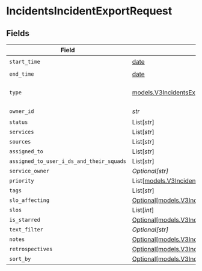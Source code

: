 # IncidentsIncidentExportRequest


## Fields

| Field                                                                                                                          | Type                                                                                                                           | Required                                                                                                                       | Description                                                                                                                    |
| ------------------------------------------------------------------------------------------------------------------------------ | ------------------------------------------------------------------------------------------------------------------------------ | ------------------------------------------------------------------------------------------------------------------------------ | ------------------------------------------------------------------------------------------------------------------------------ |
| `start_time`                                                                                                                   | [date](https://docs.python.org/3/library/datetime.html#date-objects)                                                           | :heavy_check_mark:                                                                                                             | N/A                                                                                                                            |
| `end_time`                                                                                                                     | [date](https://docs.python.org/3/library/datetime.html#date-objects)                                                           | :heavy_check_mark:                                                                                                             | N/A                                                                                                                            |
| `type`                                                                                                                         | [models.V3IncidentsExportFormat](../models/v3incidentsexportformat.md)                                                         | :heavy_check_mark:                                                                                                             | Defines the format of the export.                                                                                              |
| `owner_id`                                                                                                                     | *str*                                                                                                                          | :heavy_check_mark:                                                                                                             | N/A                                                                                                                            |
| `status`                                                                                                                       | List[*str*]                                                                                                                    | :heavy_minus_sign:                                                                                                             | N/A                                                                                                                            |
| `services`                                                                                                                     | List[*str*]                                                                                                                    | :heavy_minus_sign:                                                                                                             | N/A                                                                                                                            |
| `sources`                                                                                                                      | List[*str*]                                                                                                                    | :heavy_minus_sign:                                                                                                             | N/A                                                                                                                            |
| `assigned_to`                                                                                                                  | List[*str*]                                                                                                                    | :heavy_minus_sign:                                                                                                             | N/A                                                                                                                            |
| `assigned_to_user_i_ds_and_their_squads`                                                                                       | List[*str*]                                                                                                                    | :heavy_minus_sign:                                                                                                             | N/A                                                                                                                            |
| `service_owner`                                                                                                                | *Optional[str]*                                                                                                                | :heavy_minus_sign:                                                                                                             | N/A                                                                                                                            |
| `priority`                                                                                                                     | List[[models.V3IncidentsIncidentPriority](../models/v3incidentsincidentpriority.md)]                                           | :heavy_minus_sign:                                                                                                             | N/A                                                                                                                            |
| `tags`                                                                                                                         | List[*str*]                                                                                                                    | :heavy_minus_sign:                                                                                                             | N/A                                                                                                                            |
| `slo_affecting`                                                                                                                | [Optional[models.V3IncidentsIncidentExportRequestSloAffecting]](../models/v3incidentsincidentexportrequestsloaffecting.md)     | :heavy_minus_sign:                                                                                                             | N/A                                                                                                                            |
| `slos`                                                                                                                         | List[*int*]                                                                                                                    | :heavy_minus_sign:                                                                                                             | N/A                                                                                                                            |
| `is_starred`                                                                                                                   | [Optional[models.V3IncidentsIncidentExportRequestIsStarred]](../models/v3incidentsincidentexportrequestisstarred.md)           | :heavy_minus_sign:                                                                                                             | N/A                                                                                                                            |
| `text_filter`                                                                                                                  | *Optional[str]*                                                                                                                | :heavy_minus_sign:                                                                                                             | N/A                                                                                                                            |
| `notes`                                                                                                                        | [Optional[models.V3IncidentsIncidentExportRequestNotes]](../models/v3incidentsincidentexportrequestnotes.md)                   | :heavy_minus_sign:                                                                                                             | N/A                                                                                                                            |
| `retrospectives`                                                                                                               | [Optional[models.V3IncidentsIncidentExportRequestRetrospectives]](../models/v3incidentsincidentexportrequestretrospectives.md) | :heavy_minus_sign:                                                                                                             | N/A                                                                                                                            |
| `sort_by`                                                                                                                      | [Optional[models.V3IncidentsIncidentExportRequestSortBy]](../models/v3incidentsincidentexportrequestsortby.md)                 | :heavy_minus_sign:                                                                                                             | N/A                                                                                                                            |